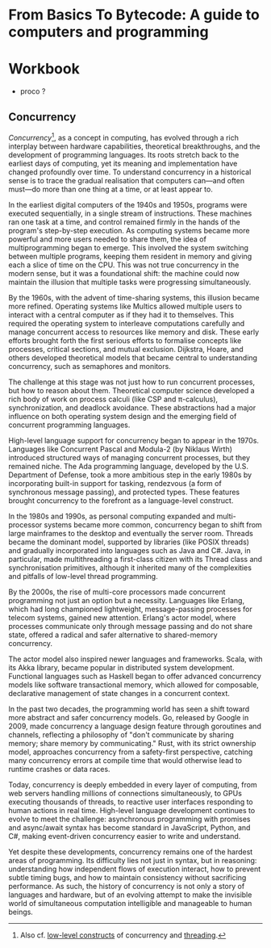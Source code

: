 # From Basics To Bytecode: A guide to computers and programming
# Workbook


- proco ?



## Concurrency

*Concurrency*[^low], as a concept in computing, has evolved through a rich interplay between hardware capabilities,
theoretical breakthroughs, and the development of programming languages. Its roots stretch back to the earliest
days of computing, yet its meaning and implementation have changed profoundly over time. To understand concurrency
in a historical sense is to trace the gradual realisation that computers can—and often must—do more than one
thing at a time, or at least appear to.

[^low]: Also cf. [low-level constructs](./../../mech/CONCURRENCY.md) of concurrency and
[threading](./../../mech/THREADS.md). 

In the earliest digital computers of the 1940s and 1950s, programs were executed sequentially, in a single stream
of instructions. These machines ran one task at a time, and control remained firmly in the hands of the program's
step-by-step execution. As computing systems became more powerful and more users needed to share them, the idea
of multiprogramming began to emerge. This involved the system switching between multiple programs, keeping them
resident in memory and giving each a slice of time on the CPU. This was not true concurrency in the modern sense,
but it was a foundational shift: the machine could now maintain the illusion that multiple tasks were progressing
simultaneously.

By the 1960s, with the advent of time-sharing systems, this illusion became more refined. Operating systems like
Multics allowed multiple users to interact with a central computer as if they had it to themselves. This required
the operating system to interleave computations carefully and manage concurrent access to resources like memory
and disk. These early efforts brought forth the first serious efforts to formalise concepts like processes, critical
sections, and mutual exclusion. Dijkstra, Hoare, and others developed theoretical models that became central to
understanding concurrency, such as semaphores and monitors.

The challenge at this stage was not just how to run concurrent processes, but how to reason about them. Theoretical
computer science developed a rich body of work on process calculi (like CSP and π-calculus), synchronization, and
deadlock avoidance. These abstractions had a major influence on both operating system design and the emerging field
of concurrent programming languages.

High-level language support for concurrency began to appear in the 1970s. Languages like Concurrent Pascal and Modula-2
(by Niklaus Wirth) introduced structured ways of managing concurrent processes, but they remained niche. The Ada
programming language, developed by the U.S. Department of Defense, took a more ambitious step in the early 1980s by
incorporating built-in support for tasking, rendezvous (a form of synchronous message passing), and protected types.
These features brought concurrency to the forefront as a language-level construct.

In the 1980s and 1990s, as personal computing expanded and multi-processor systems became more common, concurrency began
to shift from large mainframes to the desktop and eventually the server room. Threads became the dominant model, supported
by libraries (like POSIX threads) and gradually incorporated into languages such as Java and C#. Java, in particular,
made multithreading a first-class citizen with its Thread class and synchronisation primitives, although it inherited
many of the complexities and pitfalls of low-level thread programming.

By the 2000s, the rise of multi-core processors made concurrent programming not just an option but a necessity. Languages
like Erlang, which had long championed lightweight, message-passing processes for telecom systems, gained new attention.
Erlang's actor model, where processes communicate only through message passing and do not share state, offered a radical
and safer alternative to shared-memory concurrency.

The actor model also inspired newer languages and frameworks. Scala, with its Akka library, became popular in distributed
system development. Functional languages such as Haskell began to offer advanced concurrency models like software
transactional memory, which allowed for composable, declarative management of state changes in a concurrent context.

In the past two decades, the programming world has seen a shift toward more abstract and safer concurrency models. Go,
released by Google in 2009, made concurrency a language design feature through goroutines and channels, reflecting a philosophy
of "don't communicate by sharing memory; share memory by communicating." Rust, with its strict ownership model, approaches
concurrency from a safety-first perspective, catching many concurrency errors at compile time that would otherwise lead
to runtime crashes or data races.

Today, concurrency is deeply embedded in every layer of computing, from web servers handling millions of connections
simultaneously, to GPUs executing thousands of threads, to reactive user interfaces responding to human actions in
real time. High-level language development continues to evolve to meet the challenge: asynchronous programming with
promises and async/await syntax has become standard in JavaScript, Python, and C#, making event-driven concurrency
easier to write and understand.

Yet despite these developments, concurrency remains one of the hardest areas of programming. Its difficulty lies not
just in syntax, but in reasoning: understanding how independent flows of execution interact, how to prevent subtle
timing bugs, and how to maintain consistency without sacrificing performance. As such, the history of concurrency is
not only a story of languages and hardware, but of an evolving attempt to make the invisible world of simultaneous
computation intelligible and manageable to human beings.

